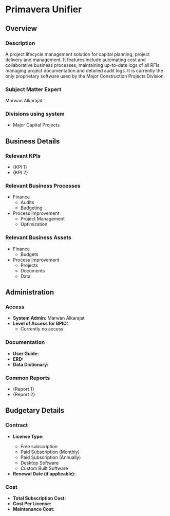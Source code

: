 # Primavera Unifier

## Overview

### Description
A project lifecycle management solution for capital planning, project delivery and management. It features include automating cost and collaborative business processes, maintaining up-to-date logs of all RFIs, managing project documentation and detailed audit logs. It is currently the only proprietary software used by the Major Construction Projects Division. 

### Subject Matter Expert
Marwan Alkarajat

### Divisions using system
- Major Capital Projects

## Business Details

### Relevant KPIs
- {KPI 1}
- {KPI 2}

### Relevant Business Processes
- Finance
    - Audits
    - Budgeting
- Process Improvement
    - Project Management
    - Optimization

### Relevant Business Assets
- Finance
    - Budgets
- Process Improvement
    - Projects
    - Documents
    - Data

## Administration

### Access
- **System Admin:** Marwan Alkarajat
- **Level of Access for BPIO:**
    - Currently no access

### Documentation
- **User Guide:** <link to user guide>
- **ERD:** <link to ERD>
- **Data Dictionary:** <Link to data dictionary>

### Common Reports

- {Report 1}
- {Report 2}

## Budgetary Details

### Contract
- **License Type:** <Choose an option below>
    - Free subscription
    - Paid Subscription (Monthly)
    - Paid Subscription (Annually)
    - Desktop Software
    - Custom Built Software
- **Renewal Date (if applicable):**

### Cost
- **Total Subscription Cost:** <Annual Cost>
- **Cost Per License:** <Annual Cost>
- **Maintenance Cost:** <Estimated Cost>
